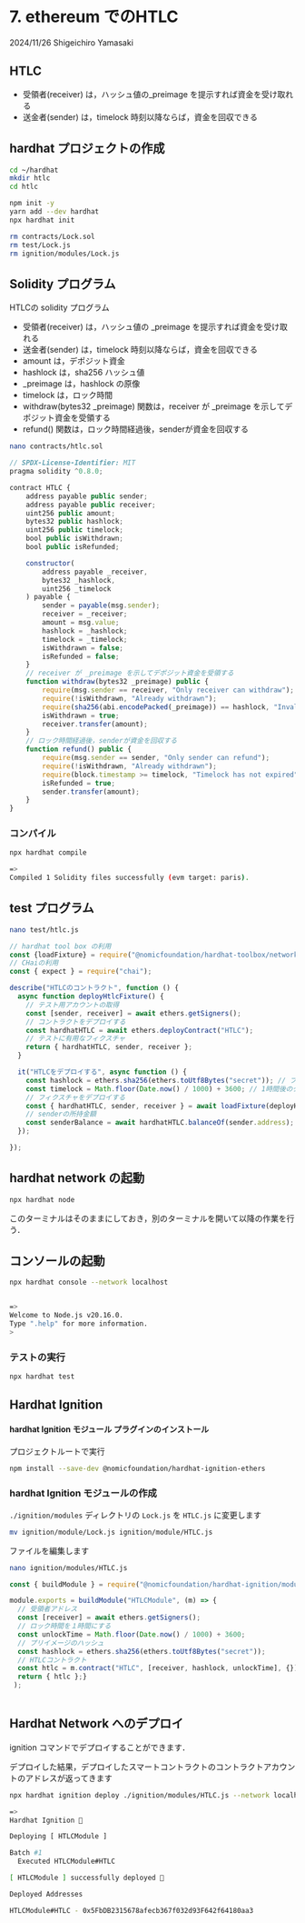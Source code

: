 # 7. ethereum でのHTLC

2024/11/26
Shigeichiro Yamasaki

## HTLC

* 受領者(receiver) は，ハッシュ値の_preimage を提示すれば資金を受け取れる
* 送金者(sender) は，timelock 時刻以降ならば，資金を回収できる

## hardhat プロジェクトの作成

```bash
cd ~/hardhat
mkdir htlc
cd htlc
```

```bash
npm init -y
yarn add --dev hardhat
npx hardhat init

rm contracts/Lock.sol
rm test/Lock.js
rm ignition/modules/Lock.js
```

## Solidity プログラム

HTLCの solidity プログラム

* 受領者(receiver) は，ハッシュ値の _preimage を提示すれば資金を受け取れる
* 送金者(sender) は，timelock 時刻以降ならば，資金を回収できる
* amount は，デポジット資金
* hashlock は，sha256 ハッシュ値
* _preimage は，hashlock の原像
* timelock は，ロック時間
* withdraw(bytes32 _preimage) 関数は，receiver が _preimage を示してデポジット資金を受領する
* refund() 関数は，ロック時間経過後，senderが資金を回収する

```bash
nano contracts/htlc.sol
```

```js
// SPDX-License-Identifier: MIT
pragma solidity ^0.8.0;

contract HTLC {
    address payable public sender;
    address payable public receiver;
    uint256 public amount;
    bytes32 public hashlock;
    uint256 public timelock;
    bool public isWithdrawn;
    bool public isRefunded;

    constructor(
        address payable _receiver,
        bytes32 _hashlock,
        uint256 _timelock
    ) payable {
        sender = payable(msg.sender);
        receiver = _receiver;
        amount = msg.value;
        hashlock = _hashlock;
        timelock = _timelock;
        isWithdrawn = false;
        isRefunded = false;
    }
    // receiver が _preimage を示してデポジット資金を受領する
    function withdraw(bytes32 _preimage) public {
        require(msg.sender == receiver, "Only receiver can withdraw");
        require(!isWithdrawn, "Already withdrawn");
        require(sha256(abi.encodePacked(_preimage)) == hashlock, "Invalid preimage");
        isWithdrawn = true;
        receiver.transfer(amount);
    }
    // ロック時間経過後，senderが資金を回収する
    function refund() public {
        require(msg.sender == sender, "Only sender can refund");
        require(!isWithdrawn, "Already withdrawn");
        require(block.timestamp >= timelock, "Timelock has not expired");
        isRefunded = true;
        sender.transfer(amount);
    }
}
```

###  コンパイル

```bash
npx hardhat compile

=>
Compiled 1 Solidity files successfully (evm target: paris).
```

## test プログラム

```bash
nano test/htlc.js
```

```js
// hardhat tool box の利用
const {loadFixture} = require("@nomicfoundation/hardhat-toolbox/network-helpers");
// CHaiの利用
const { expect } = require("chai");

describe("HTLCのコントラクト", function () {
  async function deployHtlcFixture() {
    // テスト用アカウントの取得
    const [sender, receiver] = await ethers.getSigners();
    // コントラクトをデプロイする
    const hardhatHTLC = await ethers.deployContract("HTLC");
    // テストに有用なフィクスチャ
    return { hardhatHTLC, sender, receiver };
  }

  it("HTLCをデプロイする", async function () {
    const hashlock = ethers.sha256(ethers.toUtf8Bytes("secret")); // プレイメージのハッシュ
    const timelock = Math.floor(Date.now() / 1000) + 3600; // 1時間後のタイムロック
    // フィクスチャをデプロイする
    const { hardhatHTLC, sender, receiver } = await loadFixture(deployHtlcFixture);
    // senderの所持金額
    const senderBalance = await hardhatHTLC.balanceOf(sender.address);
  });

});
```

## hardhat network の起動

```bash
npx hardhat node
```

このターミナルはそのままにしておき，別のターミナルを開いて以降の作業を行う．

## コンソールの起動

```bash
npx hardhat console --network localhost 


=>
Welcome to Node.js v20.16.0.
Type ".help" for more information.
> 
```


### テストの実行

```bash
npx hardhat test 
```


## Hardhat Ignition

#### hardhat Ignition モジュール プラグインのインストール

プロジェクトルートで実行

```bash
npm install --save-dev @nomicfoundation/hardhat-ignition-ethers
```

### hardhat Ignition モジュールの作成

`./ignition/modules` ディレクトリの `Lock.js` を `HTLC.js` に変更します

```bash
mv ignition/module/Lock.js ignition/module/HTLC.js
```

ファイルを編集します

```bash
nano ignition/modules/HTLC.js
```

```js
const { buildModule } = require("@nomicfoundation/hardhat-ignition/modules");

module.exports = buildModule("HTLCModule", (m) => {
  // 受領者アドレス
  const [receiver] = await ethers.getSigners();
  // ロック時間を１時間にする
  const unlockTime = Math.floor(Date.now() / 1000) + 3600;
  // プリイメージのハッシュ
  const hashlock = ethers.sha256(ethers.toUtf8Bytes("secret"));
  // HTLCコントラクト
  const htlc = m.contract("HTLC", [receiver, hashlock, unlockTime], {});
  return { htlc };}
 );



```

##  Hardhat Network へのデプロイ

ignition コマンドでデプロイすることができます．

デプロイした結果，デプロイしたスマートコントラクトのコントラクトアカウントのアドレスが返ってきます

```bash
npx hardhat ignition deploy ./ignition/modules/HTLC.js --network localhost

=>
Hardhat Ignition 🚀

Deploying [ HTLCModule ]

Batch #1
  Executed HTLCModule#HTLC

[ HTLCModule ] successfully deployed 🚀

Deployed Addresses

HTLCModule#HTLC - 0x5FbDB2315678afecb367f032d93F642f64180aa3

```


